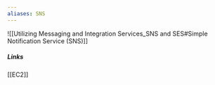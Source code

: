 ```yaml
---
aliases: SNS
---
```

![[Utilizing Messaging and   Integration Services_SNS and SES#Simple Notification Service (SNS)]]

##### Links

[[EC2]]